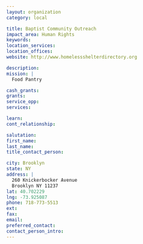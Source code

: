 ```yaml
---
layout: organization
category: local

title: Baptist Community Outreach
impact_area: Human Rights
keywords: 
location_services: 
location_offices: 
website: http://www.homelessshelterdirectory.org

description: 
mission: |
  Food Pantry

cash_grants: 
grants: 
service_opp: 
services: 

learn: 
cont_relationship: 

salutation: 
first_name: 
last_name: 
title_contact_person: 

city: Brooklyn
state: NY
address: |
  260 Knickerbocker Avenue  
  Brooklyn NY 11237
lat: 40.702229
lng: -73.925087
phone: 718-773-5513
ext: 
fax: 
email: 
preferred_contact: 
contact_person_intro: 
---
```

